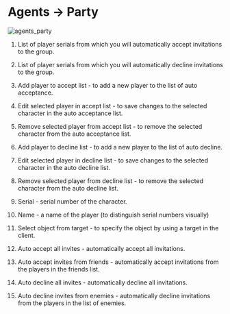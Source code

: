 # Agents -> Party

![agents_party](http://www.imageup.ru/img290/2713079/tab_agents_party.png)

1) List of player serials from which you will automatically accept invitations to the group.

2) List of player serials from which you will automatically decline invitations to the group.

3) Add player to accept list - to add a new player to the list of auto acceptance.

4) Edit selected player in accept list - to save changes to the selected character in the auto acceptance list.

5) Remove selected player from accept list - to remove the selected character from the auto acceptance list.

6) Add player to decline list - to add a new player to the list of auto decline.

7) Edit selected player in decline list - to save changes to the selected character in the auto decline list.

8) Remove selected player from decline list - to remove the selected character from the auto decline list.

9) Serial - serial number of the character.

10) Name - a name of the player (to distinguish serial numbers visually)

11) Select object from target - to specify the object by using a target in the client.

12) Auto accept all invites - automatically accept all invitations.

13) Auto accept invites from friends - automatically accept invitations from the players in the friends list.

14) Auto decline all invites - automatically decline all invitations.

15) Auto decline invites from enemies - automatically decline invitations from the players in the list of enemies.